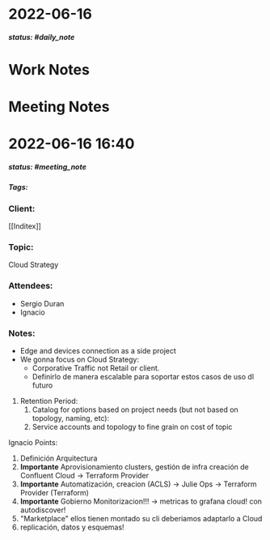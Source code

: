 # 2022-06-16

##### status: #daily_note 

# Work Notes

# Meeting Notes

# 2022-06-16 16:40
##### status: #meeting_note
##### Tags:

### Client:
[[Inditex]]
### Topic:
Cloud Strategy
### Attendees:
* Sergio Duran
* Ignacio
### Notes:

 - Edge and devices connection as a side project
 - We gonna focus on Cloud Strategy:
	 - Corporative Traffic not Retail or client.
	 - Definirlo de manera escalable para soportar estos casos de uso dl futuro
 1. Retention Period:
	 1. Catalog for options based on project needs (but not based on topology, naming, etc): 
	 2. Service accounts and topology to fine grain on cost of topic

Ignacio Points:

  1. Definición Arquitectura
  2. **Importante** Aprovisionamiento clusters, gestión de infra creación de Confluent Cloud -> Terraform Provider
  3. **Importante** Automatización, creacion (ACLS) -> Julie Ops -> Terraform Provider (Terraform)
  5. **Importante** Gobierno Monitorizacion!!! -> metricas to grafana cloud! con autodiscover! 
  6. "Marketplace" ellos tienen montado su cli deberiamos adaptarlo a Cloud
  7. replicación, datos y esquemas!
